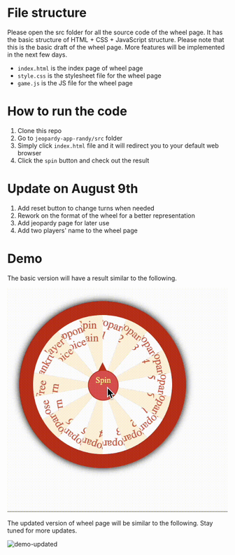 # File structure
Please open the src folder for all the source code of the wheel page. It has the basic structure of HTML + CSS + JavaScript structure. Please note that this is the basic draft of the wheel page. More features will be implemented in the next few days. 
- `index.html` is the index page of wheel page
- `style.css` is the stylesheet file for the wheel page
- `game.js` is the JS file for the wheel page

# How to run the code
1. Clone this repo 
2. Go to `jeopardy-app-randy/src` folder
3. Simply click `index.html` file and it will redirect you to your default web browser
4. Click the `spin` button and check out the result

# Update on August 9th
1. Add reset button to change turns when needed
2. Rework on the format of the wheel for a better representation
3. Add jeopardy page for later use
4. Add two players' name to the wheel page

# Demo
The basic version will have a result similar to the following. 

![demo](demo.gif)

The updated version of wheel page will be similar to the following. Stay tuned for more updates.

![demo-updated](demo-updated.gif)

